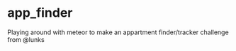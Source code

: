 app_finder
==========

Playing around with meteor to make an appartment finder/tracker challenge from @lunks 
